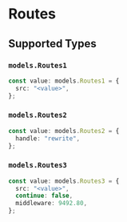 # Routes


## Supported Types

### `models.Routes1`

```typescript
const value: models.Routes1 = {
  src: "<value>",
};
```

### `models.Routes2`

```typescript
const value: models.Routes2 = {
  handle: "rewrite",
};
```

### `models.Routes3`

```typescript
const value: models.Routes3 = {
  src: "<value>",
  continue: false,
  middleware: 9492.80,
};
```

